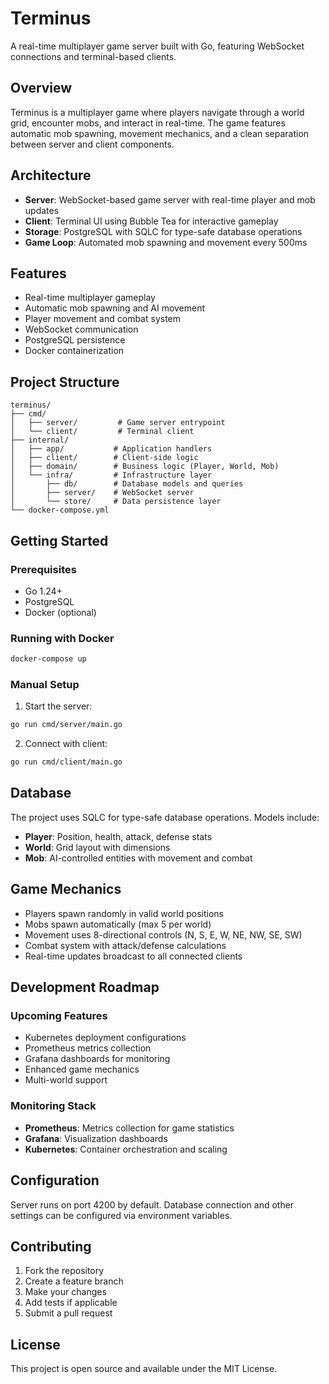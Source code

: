 # Terminus

A real-time multiplayer game server built with Go, featuring WebSocket connections and terminal-based clients.

## Overview

Terminus is a multiplayer game where players navigate through a world grid, encounter mobs, and interact in real-time. The game features automatic mob spawning, movement mechanics, and a clean separation between server and client components.

## Architecture

- **Server**: WebSocket-based game server with real-time player and mob updates
- **Client**: Terminal UI using Bubble Tea for interactive gameplay
- **Storage**: PostgreSQL with SQLC for type-safe database operations
- **Game Loop**: Automated mob spawning and movement every 500ms

## Features

- Real-time multiplayer gameplay
- Automatic mob spawning and AI movement
- Player movement and combat system
- WebSocket communication
- PostgreSQL persistence
- Docker containerization

## Project Structure

```
terminus/
├── cmd/
│   ├── server/         # Game server entrypoint
│   └── client/         # Terminal client
├── internal/
│   ├── app/           # Application handlers
│   ├── client/        # Client-side logic
│   ├── domain/        # Business logic (Player, World, Mob)
│   └── infra/         # Infrastructure layer
│       ├── db/        # Database models and queries
│       ├── server/    # WebSocket server
│       └── store/     # Data persistence layer
└── docker-compose.yml
```

## Getting Started

### Prerequisites

- Go 1.24+
- PostgreSQL
- Docker (optional)

### Running with Docker

```bash
docker-compose up
```

### Manual Setup

1. Start the server:
```bash
go run cmd/server/main.go
```

2. Connect with client:
```bash
go run cmd/client/main.go
```

## Database

The project uses SQLC for type-safe database operations. Models include:

- **Player**: Position, health, attack, defense stats
- **World**: Grid layout with dimensions
- **Mob**: AI-controlled entities with movement and combat

## Game Mechanics

- Players spawn randomly in valid world positions
- Mobs spawn automatically (max 5 per world)
- Movement uses 8-directional controls (N, S, E, W, NE, NW, SE, SW)
- Combat system with attack/defense calculations
- Real-time updates broadcast to all connected clients

## Development Roadmap

### Upcoming Features
- Kubernetes deployment configurations
- Prometheus metrics collection
- Grafana dashboards for monitoring
- Enhanced game mechanics
- Multi-world support

### Monitoring Stack
- **Prometheus**: Metrics collection for game statistics
- **Grafana**: Visualization dashboards
- **Kubernetes**: Container orchestration and scaling

## Configuration

Server runs on port 4200 by default. Database connection and other settings can be configured via environment variables.

## Contributing

1. Fork the repository
2. Create a feature branch
3. Make your changes
4. Add tests if applicable
5. Submit a pull request

## License

This project is open source and available under the MIT License.